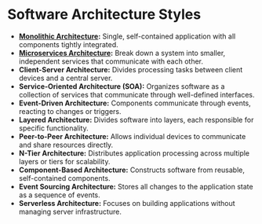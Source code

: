 # Software Architecture Styles

* [**Monolithic Architecture**](monolithic.md)**:** Single, self-contained application with all components tightly integrated.
* [**Microservices Architecture**](microservices.md)**:** Break down a system into smaller, independent services that communicate with each other.
* **Client-Server Architecture:** Divides processing tasks between client devices and a central server.
* **Service-Oriented Architecture (SOA):** Organizes software as a collection of services that communicate through well-defined interfaces.
* **Event-Driven Architecture:** Components communicate through events, reacting to changes or triggers.
* **Layered Architecture:** Divides software into layers, each responsible for specific functionality.
* **Peer-to-Peer Architecture:** Allows individual devices to communicate and share resources directly.
* **N-Tier Architecture:** Distributes application processing across multiple layers or tiers for scalability.
* **Component-Based Architecture:** Constructs software from reusable, self-contained components.
* **Event Sourcing Architecture:** Stores all changes to the application state as a sequence of events.
* **Serverless Architecture:** Focuses on building applications without managing server infrastructure.
